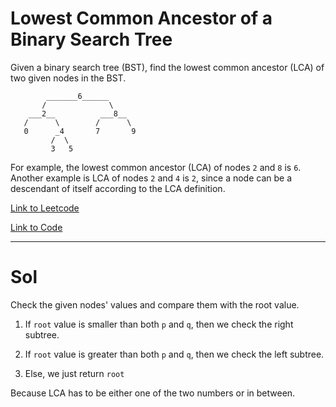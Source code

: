 # Lowest Common Ancestor of a Binary Search Tree

Given a binary search tree (BST), find the lowest common ancestor (LCA) of two given nodes in the BST.

```
        _______6______
       /              \
    ___2__          ___8__
   /      \        /      \
   0      _4       7       9
         /  \
         3   5
```
For example, the lowest common ancestor (LCA) of nodes `2` and `8` is `6`. 
Another example is LCA of nodes `2` and `4` is `2`, since a node can be a descendant of itself according to the LCA definition.

[Link to Leetcode](https://leetcode.com/problems/lowest-common-ancestor-of-a-binary-search-tree/)

[Link to Code](LCABST.java)


--------------------------------------

# Sol

Check the given nodes' values and compare them with the root value.

1. If `root` value is smaller than both `p` and `q`, then we check the right subtree.

2. If `root` value is greater than both `p` and `q`, then we check the left subtree.

3. Else, we just return `root`


Because LCA has to be either one of the two numbers or in between.
